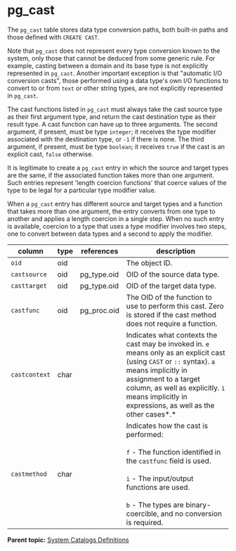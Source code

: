 # pg_cast 

The `pg_cast` table stores data type conversion paths, both built-in paths and those defined with `CREATE CAST`.

Note that `pg_cast` does not represent every type conversion known to the system, only those that cannot be deduced from some generic rule. For example, casting between a domain and its base type is not explicitly represented in `pg_cast`. Another important exception is that "automatic I/O conversion casts", those performed using a data type's own I/O functions to convert to or from `text` or other string types, are not explicitly represented in `pg_cast`.

The cast functions listed in `pg_cast` must always take the cast source type as their first argument type, and return the cast destination type as their result type. A cast function can have up to three arguments. The second argument, if present, must be type `integer`; it receives the type modifier associated with the destination type, or `-1` if there is none. The third argument, if present, must be type `boolean`; it receives `true` if the cast is an explicit cast, `false` otherwise.

It is legitimate to create a `pg_cast` entry in which the source and target types are the same, if the associated function takes more than one argument. Such entries represent 'length coercion functions' that coerce values of the type to be legal for a particular type modifier value.

When a `pg_cast` entry has different source and target types and a function that takes more than one argument, the entry converts from one type to another and applies a length coercion in a single step. When no such entry is available, coercion to a type that uses a type modifier involves two steps, one to convert between data types and a second to apply the modifier.

|column|type|references|description|
|------|----|----------|-----------|
|`oid`|oid||The object ID.|
|`castsource`|oid|pg\_type.oid|OID of the source data type.|
|`casttarget`|oid|pg\_type.oid|OID of the target data type.|
|`castfunc`|oid|pg\_proc.oid|The OID of the function to use to perform this cast. Zero is stored if the cast method does not require a function.|
|`castcontext`|char| |Indicates what contexts the cast may be invoked in. `e` means only as an explicit cast \(using `CAST` or `::` syntax\). `a` means implicitly in assignment to a target column, as well as explicitly. `i` means implicitly in expressions, as well as the other cases*.*|
|`castmethod`|char| |Indicates how the cast is performed:<br/><br/>`f` - The function identified in the `castfunc` field is used.<br/><br/>`i` - The input/output functions are used.<br/><br/>`b` - The types are binary-coercible, and no conversion is required.|

**Parent topic:** [System Catalogs Definitions](../system_catalogs/catalog_ref-html.html)

